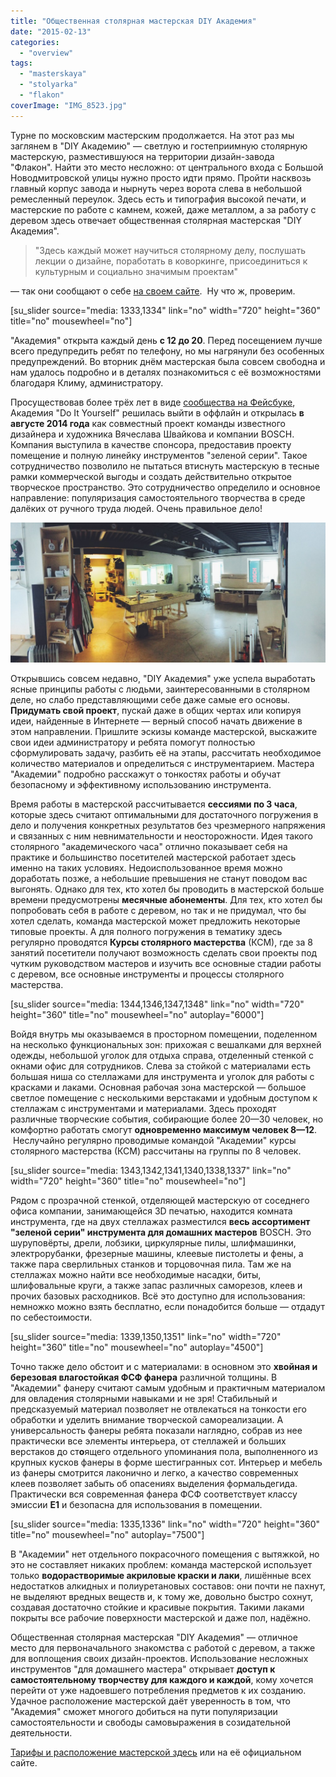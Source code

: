 ```yaml
---
title: "Общественная столярная мастерская DIY Академия"
date: "2015-02-13"
categories: 
  - "overview"
tags: 
  - "masterskaya"
  - "stolyarka"
  - "flakon"
coverImage: "IMG_8523.jpg"
---
```


Турне по московским мастерским продолжается. На этот раз мы заглянем в "DIY Академию" — светлую и гостеприимную столярную мастерскую, разместившуюся на территории дизайн-завода "Флакон". Найти это место несложно: от центрального входа с Большой Новодмитровской улицы нужно просто идти прямо. Пройти насквозь главный корпус завода и нырнуть через ворота слева в небольшой ремесленный переулок. Здесь есть и типография высокой печати, и мастерские по работе с камнем, кожей, даже металлом, а за работу с деревом здесь отвечает общественная столярная мастерская "DIY Академия".

> "Здесь каждый может научиться столярному делу, послушать лекции о дизайне, поработать в коворкинге, присоединиться к культурным и социально значимым проектам"

— так они сообщают о себе [на своем сайте](http://diy-academy.ru/).  Ну что ж, проверим.

\[su\_slider source="media: 1333,1334" link="no" width="720" height="360" title="no" mousewheel="no"\]

"Академия" открыта каждый день **с 12 до 20**. Перед посещением лучше всего предупредить ребят по телефону, но мы нагрянули без особенных предупреждений. Во вторник днём мастерская была совсем свободна и нам удалось подробно и в деталях познакомиться с её возможностями благодаря Климу, администратору.

Просуществовав более трёх лет в виде [сообщества на Фейсбуке](https://www.facebook.com/diyacademy), Академия "Do It Yourself" решилась выйти в оффлайн и открылась **в августе 2014 года** как совместный проект команды известного дизайнера и художника Вячеслава Швайкова и компании BOSCH. Компания выступила в качестве спонсора, предоставив проекту помещение и полную линейку инструментов "зеленой серии". Такое сотрудничество позволило не пытаться втиснуть мастерскую в тесные рамки коммерческой выгоды и создать действительно открытое творческое пространство. Это сотрудничество определило и основное направление: популяризация самостоятельного творчества в среде далёких от ручного труда людей. Очень правильное дело!

![IMG_8523](images/IMG_8523-1024x455.jpg)

Открывшись совсем недавно, "DIY Академия" уже успела выработать ясные принципы работы с людьми, заинтересованными в столярном деле, но слабо представляющими себе даже самые его основы. **Придумать свой проект**, пускай даже в общих чертах или копируя идеи, найденные в Интернете — верный способ начать движение в этом направлении. Пришлите эскизы команде мастерской, выскажите свои идеи администратору и ребята помогут полностью сформулировать задачу, разбить её на этапы, рассчитать необходимое количество материалов и определиться с инструментарием. Мастера "Академии" подробно расскажут о тонкостях работы и обучат безопасному и эффективному использованию инструмента.

Время работы в мастерской рассчитывается **сессиями по 3 часа**, которые здесь считают оптимальными для достаточного погружения в дело и получения конкретных результатов без чрезмерного напряжения и связанных с ним невнимательности и неосторожности. Идея такого столярного "академического часа" отлично показывает себя на практике и большинство посетителей мастерской работает здесь именно на таких условиях. Недоиспользованное время можно доработать позже, а небольшие превышения не станут поводом вас выгонять. Однако для тех, кто хотел бы проводить в мастерской больше времени предусмотрены **месячные абонементы**. Для тех, кто хотел бы попробовать себя в работе с деревом, но так и не придумал, что бы хотел сделать, команда мастерской может предложить некоторые типовые проекты. А для полного погружения в тематику здесь регулярно проводятся **Курсы столярного мастерства** (КСМ), где за 8 занятий посетители получают возможность сделать свои проекты под чутким руководством мастеров и изучить все основные стадии работы с деревом, все основные инструменты и процессы столярного мастерства.

\[su\_slider source="media: 1344,1346,1347,1348" link="no" width="720" height="360" title="no" mousewheel="no" autoplay="6000"\]

Войдя внутрь мы оказываемся в просторном помещении, поделенном на несколько функциональных зон: прихожая с вешалками для верхней одежды, небольшой уголок для отдыха справа, отделенный стенкой с окнами офис для сотрудников. Слева за стойкой с материалами есть большая ниша со стеллажами для инструмента и уголок для работы с красками и лаками. Основная рабочая зона мастерской — большое светлое помещение с несколькими верстаками и удобным доступом к стеллажам с инструментами и материалами. Здесь проходят различные творческие события, собирающие более 20—30 человек, но комфортно работать смогут **одновременно максимум человек 8—12**.  Неслучайно регулярно проводимые командой "Академии" курсы столярного мастерства (КСМ) рассчитаны на группы по 8 человек.

\[su\_slider source="media: 1343,1342,1341,1340,1338,1337" link="no" width="720" height="360" title="no" mousewheel="no"\]

Рядом с прозрачной стенкой, отделяющей мастерскую от соседнего офиса компании, занимающейся 3D печатью, находится комната инструмента, где на двух стеллажах разместился **весь ассортимент "зеленой серии" инструмента для домашних мастеров** BOSCH. Это шуруповёрты, дрели, лобзики, циркулярные пилы, шлифмашинки, электрорубанки, фрезерные машины, клеевые пистолеты и фены, а также пара сверлильных станков и торцовочная пила. Там же на стеллажах можно найти все необходимые насадки, биты, шлифовальные круги, а также запас различных саморезов, клеев и прочих базовых расходников. Всё это доступно для использования: немножко можно взять бесплатно, если понадобится больше — отдадут по себестоимости.

\[su\_slider source="media: 1339,1350,1351" link="no" width="720" height="360" title="no" mousewheel="no" autoplay="4500"\]

Точно также дело обстоит и с материалами: в основном это **хвойная и березовая влагостойкая ФСФ фанера** различной толщины. В "Академии" фанеру считают самым удобным и практичным материалом для овладения столярными навыками и не зря! Стабильный и предсказуемый материал позволяет не отвлекаться на тонкости его обработки и уделить внимание творческой самореализации. А универсальность фанеры ребята показали наглядно, собрав из нее практически все элементы интерьера, от стеллажей и больших верстаков до ст**о**ящего отдельного упоминания пола, выполненного из крупных кусков фанеры в форме шестигранных сот. Интерьер и мебель из фанеры смотрится лаконично и легко, а качество современных клеев позволяет забыть об опасениях выделения формальдегида. Практически вся современная фанера ФСФ соответствует классу эмиссии **E1** и безопасна для использования в помещении.

\[su\_slider source="media: 1335,1336" link="no" width="720" height="360" title="no" mousewheel="no" autoplay="7500"\]

В "Академии" нет отдельного покрасочного помещения с вытяжкой, но это не составляет никаких проблем: команда мастерской использует только **водорастворимые акриловые краски и лаки**, лишённые всех недостатков алкидных и полиуретановых составов: они почти не пахнут, не выделяют вредных веществ и, к тому же, довольно быстро сохнут, создавая достаточно стойкие и красивые покрытия. Такими лаками покрыты все рабочие поверхности мастерской и даже пол, надёжно.

Общественная столярная мастерская "DIY Академия" — отличное место для первоначального знакомства с работой с деревом, а также для воплощения своих дизайн-проектов. Использование несложных инструментов "для домашнего мастера" открывает **доступ к самостоятельному творчеству для каждого и каждой**, кому хочется перейти от уже надоевшего потребления предметов к их созданию. Удачное расположение мастерской даёт уверенность в том, что "Академия" сможет многого добиться на пути популяризации самостоятельности и свободы самовыражения в созидательной деятельности.

[Тарифы и расположение мастерской здесь](https://ooley.ru/map/diy-academy/ "DIY академия") или на её официальном сайте.
